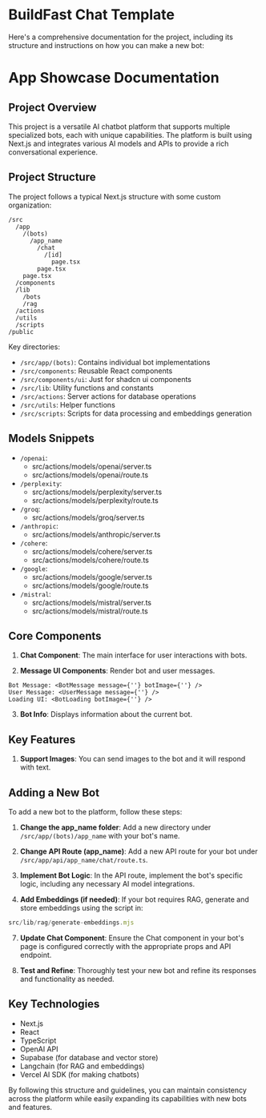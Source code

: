 # BuildFast Chat Template

Here's a comprehensive documentation for the project, including its structure and instructions on how you can make a new bot:

# App Showcase Documentation

## Project Overview

This project is a versatile AI chatbot platform that supports multiple specialized bots, each with unique capabilities. The platform is built using Next.js and integrates various AI models and APIs to provide a rich conversational experience.

## Project Structure

The project follows a typical Next.js structure with some custom organization:

```
/src
  /app
    /(bots)
      /app_name
        /chat
          /[id]
            page.tsx
        page.tsx
    page.tsx
  /components
  /lib
    /bots
    /rag
  /actions
  /utils
  /scripts
/public
```

Key directories:

- `/src/app/(bots)`: Contains individual bot implementations
- `/src/components`: Reusable React components
- `/src/components/ui`: Just for shadcn ui components
- `/src/lib`: Utility functions and constants
- `/src/actions`: Server actions for database operations
- `/src/utils`: Helper functions
- `/src/scripts`: Scripts for data processing and embeddings generation

## Models Snippets

- `/openai`:
  - src/actions/models/openai/server.ts
  - src/actions/models/openai/route.ts
- `/perplexity`:
  - src/actions/models/perplexity/server.ts
  - src/actions/models/perplexity/route.ts
- `/groq`:
  - src/actions/models/groq/server.ts
- `/anthropic`:
  - src/actions/models/anthropic/server.ts
- `/cohere`:
  - src/actions/models/cohere/server.ts
  - src/actions/models/cohere/route.ts
- `/google`:
  - src/actions/models/google/server.ts
  - src/actions/models/google/route.ts
- `/mistral`:
  - src/actions/models/mistral/server.ts
  - src/actions/models/mistral/route.ts

## Core Components

1. **Chat Component**: The main interface for user interactions with bots.

2. **Message UI Components**: Render bot and user messages.

```1:141:src/components/chat/message-ui.tsx
Bot Message: <BotMessage message={''} botImage={''} />
User Message: <UserMessage message={''} />
Loading UI: <BotLoading botImage={''} />
```

3. **Bot Info**: Displays information about the current bot.

## Key Features

1. **Support Images**: You can send images to the bot and it will respond with text.

## Adding a New Bot

To add a new bot to the platform, follow these steps:

1. **Change the app_name folder**:
   Add a new directory under `/src/app/(bots)/app_name` with your bot's name.

2. **Change API Route (app_name)**:
   Add a new API route for your bot under `/src/app/api/app_name/chat/route.ts`.

3. **Implement Bot Logic**:
   In the API route, implement the bot's specific logic, including any necessary AI model integrations.

4. **Add Embeddings (if needed)**:
   If your bot requires RAG, generate and store embeddings using the script in:

```1:53:src/lib/rag/generate-embeddings.mjs
src/lib/rag/generate-embeddings.mjs
```

7. **Update Chat Component**:
   Ensure the Chat component in your bot's page is configured correctly with the appropriate props and API endpoint.

8. **Test and Refine**:
   Thoroughly test your new bot and refine its responses and functionality as needed.

## Key Technologies

- Next.js
- React
- TypeScript
- OpenAI API
- Supabase (for database and vector store)
- Langchain (for RAG and embeddings)
- Vercel AI SDK (for making chatbots)

By following this structure and guidelines, you can maintain consistency across the platform while easily expanding its capabilities with new bots and features.
